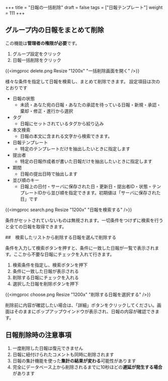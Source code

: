 +++
title = "日報の一括削除"
draft = false
tags = ["日報テンプレート"]
weight = 111
+++

## グループ内の日報をまとめて削除

この機能は**管理者の権限が必要**です。

1. グループ設定をクリック
1. 日報一括削除をクリック


{{<imgproc delete.png Resize "1200x" "一括削除画面を開く" />}}

様々な条件を指定して日報を検索し、まとめて削除できます。
設定項目は次のとおりです

- 日報の状態
  - 未読・あなた宛の日報・あなたの承認を待っている日報・新規・承認・棄却・修正・進行から選択
- タグ
  - 日報にセットされているタグから絞り込み
- 本文検索
  - 日報の本文に含まれる文字から検索できます。
- 日報テンプレート
  - 特定のテンプレートだけを抽出したいときに指定します
- 提出者
  - 特定の日報作成者が書いた日報だけを抽出したいときに指定します
- 期間
  - 日報の提出日時で抽出します
- 並び順のキー
  - 日報上の日付・サーバに保存された日・更新日・提出者ID・状態・テンプレートIDから並び順を指定できます。初期値は「サーバに保存された日」です

{{<imgproc search.png Resize "1200x" "日報を検索する" />}}

条件がセットされていないものは無視されます。一切条件をつけずに検索を行うと全ての日報を取得できます。

##　検索したリストから削除する日報を選んで削除する

条件を入力して検索ボタンを押すと、条件に一致した日報が一覧で表示されます。ここから不要な日報にチェックを入れて行きます。

1. 検索条件を指定し、検索ボタンを押下
1. 条件に一致した日報が表示される
1. 削除する日報にチェックを入れる
1. 選択した日報を削除ボタンを押下


{{<imgproc choose.png Resize "1200x" "削除する日報を選択する" />}}

削除前に内容が確認したい場合は、「詳細」ボタンをクリックしてください。画面はそのままにポップアップウインドウが表示され、日報の内容が確認できます。

## 日報削除時の注意事項

1. 一度削除した日報は復元できません
1. 日報に紐付けられたコメントも同時に削除されます
1. 日報の集計機能を使った**集計の結果が変わる**可能性があります
1. 完全にデータベース上から削除されるまでに10秒ほどの**遅延が発生する場合**があります